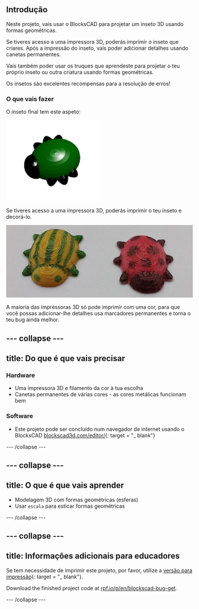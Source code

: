 ## Introdução

Neste projeto, vais usar o BlocksCAD para projetar um inseto 3D usando formas geométricas.

Se tiveres acesso a uma impressora 3D, poderás imprimir o inseto que criares. Após a impressão do inseto, vais poder adicionar detalhes usando canetas permanentes.

Vais também poder usar os truques que aprendeste para projetar o teu próprio inseto ou outra criatura usando formas geométricas.

Os insetos são excelentes recompensas para a resolução de erros!

### O que vais fazer

O inseto final tem este aspeto:

![captura de ecrã](images/bug-complete.png)

Se tiveres acesso a uma impressora 3D, poderás imprimir o teu inseto e decorá-lo.

![Projeto concluído](images/bug-showcase.png)

A maioria das impressoras 3D só pode imprimir com uma cor, para que você possas adicionar-lhe detalhes usa marcadores permanentes e torna o teu bug ainda melhor.

--- collapse ---
---
title: Do que é que vais precisar
---

### Hardware

+ Uma impressora 3D e filamento da cor à tua escolha
+ Canetas permanentes de várias cores - as cores metálicas funcionam bem

### Software

+ Este projeto pode ser concluído num navegador de internet usando o BlocksCAD [blockscad3d.com/editor/](https://www.blockscad3d.com/editor){: target = "_ blank"}

--- /collapse ---

--- collapse ---
---
title: O que é que vais aprender
---

+ Modelagem 3D com formas geométricas (esferas)
+ Usar `escala` para esticar formas geométricas

--- /collapse ---

--- collapse ---
---
title: Informações adicionais para educadores
---

Se tem necessidade de imprimir este projeto, por favor, utilize a [versão para impressão](https://projects.raspberrypi.org/en/projects/blockscad-bug/print){: target = "_ blank"}.

Download the finished project code at [rpf.io/p/en/blockscad-bug-get](https://rpf.io/p/en/blockscad-bug-get).

--- /collapse ---
